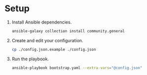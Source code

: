 # Setup

1. Install Ansible dependencies.

   ```bash
   ansible-galaxy collection install community.general
   ```

2. Create and edit your configuration.

   ```bash
   cp ./config.json.example ./config.json
   ```

3. Run the playbook.

   ```bash
   ansible-playbook bootstrap.yaml --extra-vars="@config.json"
   ```
